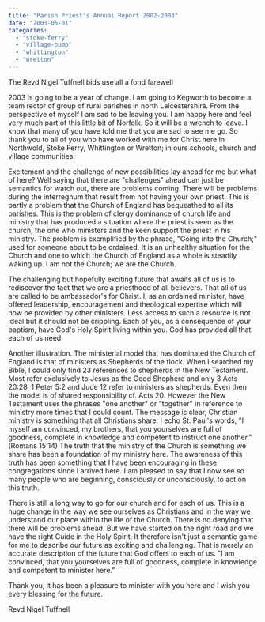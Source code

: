 ```yaml
---
title: "Parish Priest's Annual Report 2002-2003"
date: "2003-05-01"
categories: 
  - "stoke-ferry"
  - "village-pump"
  - "whittington"
  - "wretton"
---
```


The Revd Nigel Tuffnell bids use all a fond farewell

2003 is going to be a year of change. I am going to Kegworth to become a team rector of group of rural parishes in north Leicestershire. From the perspective of myself I am sad to be leaving you. I am happy here and feel very much part of this little bit of Norfolk. So it will be a wrench to leave. I know that many of you have told me that you are sad to see me go. So thank you to all of you who have worked with me for Christ here in Northwold, Stoke Ferry, Whittington or Wretton; in ours schools, church and village communities.

Excitement and the challenge of new possibilities lay ahead for me but what of here? Well saying that there are "challenges" ahead can just be semantics for watch out, there are problems coming. There will be problems during the interregnum that result from not having your own priest. This is partly a problem that the Church of England has bequeathed to all its parishes. This is the problem of clergy dominance of church life and ministry that has produced a situation where the priest is seen as the church, the one who ministers and the keen support the priest in his ministry. The problem is exemplified by the phrase, "Going into the Church;" used for someone about to be ordained. It is an unhealthy situation for the Church and one to which the Church of England as a whole is steadily waking up. I am not the Church; we are the Church.

The challenging but hopefully exciting future that awaits all of us is to rediscover the fact that we are a priesthood of all believers. That all of us are called to be ambassador's for Christ. I, as an ordained minister, have offered leadership, encouragement and theological expertise which will now be provided by other ministers. Less access to such a resource is not ideal but it should not be crippling. Each of you, as a consequence of your baptism, have God's Holy Spirit living within you. God has provided all that each of us need.

Another illustration. The ministerial model that has dominated the Church of England is that of ministers as Shepherds of the flock. When I searched my Bible, I could only find 23 references to shepherds in the New Testament. Most refer exclusively to Jesus as the Good Shepherd and only 3 Acts 20:28, 1 Peter 5:2 and Jude 12 refer to ministers as shepherds. Even then the model is of shared responsibility cf. Acts 20. However the New Testament uses the phrases "one another" or "together" in reference to ministry more times that I could count. The message is clear, Christian ministry is something that all Christians share. I echo St. Paul's words, "I myself am convinced, my brothers, that you yourselves are full of goodness, complete in knowledge and competent to instruct one another." (Romans 15:14) The truth that the ministry of the Church is something we share has been a foundation of my ministry here. The awareness of this truth has been something that I have been encouraging in these congregations since I arrived here. I am pleased to say that I now see so many people who are beginning, consciously or unconsciously, to act on this truth.

There is still a long way to go for our church and for each of us. This is a huge change in the way we see ourselves as Christians and in the way we understand our place within the life of the Church. There is no denying that there will be problems ahead. But we have started on the right road and we have the right Guide in the Holy Spirit. It therefore isn't just a semantic game for me to describe our future as exciting and challenging. That is merely an accurate description of the future that God offers to each of us. "I am convinced, that you yourselves are full of goodness, complete in knowledge and competent to minister here."

Thank you, it has been a pleasure to minister with you here and I wish you every blessing for the future.

Revd Nigel Tuffnell

